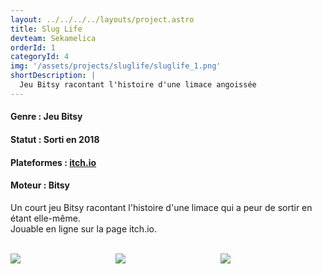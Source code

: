 ```yaml
---
layout: ../../../../layouts/project.astro
title: Slug Life
devteam: Sekamelica
orderId: 1
categoryId: 4
img: '/assets/projects/sluglife/sluglife_1.png'
shortDescription: |
  Jeu Bitsy racontant l'histoire d'une limace angoissée
---
```


<h4><a class="accent">Genre :</a> Jeu Bitsy</h4>
<h4><a class="accent">Statut :</a> Sorti en 2018</h4>
<h4>
<a class="accent">Plateformes :</a>
<a href="https://sekamelica.itch.io/slug-life" class="button_nouppercase">itch.io</a>
</h4>
<h4><a class="accent">Moteur :</a> Bitsy</h4>
<p class="description">
Un court jeu Bitsy racontant l'histoire d'une limace qui a peur de sortir en étant elle-même.
<br>
Jouable en ligne sur la page itch.io.
</p>
<br>
<div style="display: grid; grid-template-columns: 1fr 1fr 1fr;">
  <img style="aspect-ratio: 1 / 1; max-width: 300px; border: 3px solid var(--c-sekared);" src="/assets/projects/sluglife/sluglife_2.png">
  <img style="aspect-ratio: 1 / 1; max-width: 300px; border: 3px solid var(--c-sekared);" src="/assets/projects/sluglife/sluglife_3.png">
  <img style="aspect-ratio: 1 / 1; max-width: 300px; border: 3px solid var(--c-sekared);" src="/assets/projects/sluglife/sluglife_4.png">
</div>